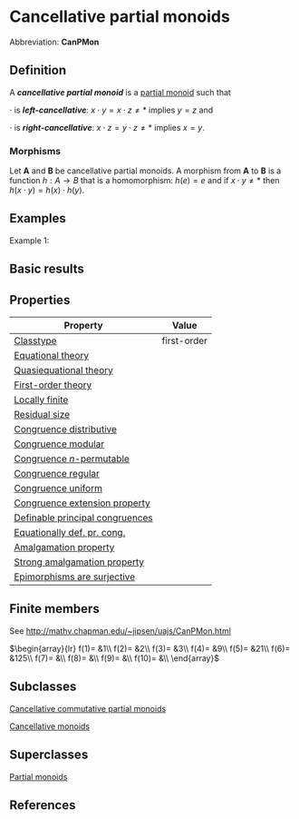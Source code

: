 # Cancellative partial monoids

Abbreviation: **CanPMon**

## Definition
A ***cancellative partial monoid*** is a [partial monoid](partial_monoids.md) such that 

$\cdot$ is ***left-cancellative***: $x\cdot y=x\cdot z\ne *$ implies $y=z$ and

$\cdot$ is ***right-cancellative***: $x\cdot z=y\cdot z\ne *$ implies $x=y$.

### Morphisms
Let $\mathbf{A}$ and $\mathbf{B}$ be cancellative partial monoids. A morphism from $\mathbf{A}$ to $\mathbf{B}$ is a function $h:A\rightarrow B$ that is a homomorphism: 
$h(e)=e$ and
if $x\cdot y\ne *$ then $h(x \cdot y)=h(x) \cdot h(y)$.

## Examples
Example 1: 

## Basic results


## Properties



|Property|Value|
|---|---|
|[Classtype](classtype.md)                        |first-order  |
|[Equational theory](equational_theory.md)                | |
|[Quasiequational theory](quasiequational_theory.md)           | |
|[First-order theory](first-order_theory.md)               | |
|[Locally finite](locally_finite.md)                   | |
|[Residual size](residual_size.md)                    | |
|[Congruence distributive](congruence_distributive.md)          | |
|[Congruence modular](congruence_modular.md)               | |
|[Congruence $n$-permutable](congruence_$n$-permutable.md)        | |
|[Congruence regular](congruence_regular.md)               | |
|[Congruence uniform](congruence_uniform.md)               | |
|[Congruence extension property](congruence_extension_property.md)    | |
|[Definable principal congruences](definable_principal_congruences.md)  | |
|[Equationally def. pr. cong.](equationally_def._pr._cong..md)      | |
|[Amalgamation property](amalgamation_property.md)            | |
|[Strong amalgamation property](strong_amalgamation_property.md)     | |
|[Epimorphisms are surjective](epimorphisms_are_surjective.md)      | |

## Finite members

See http://mathv.chapman.edu/~jipsen/uajs/CanPMon.html

$\begin{array}{lr}
  f(1)= &1\\
  f(2)= &2\\
  f(3)= &3\\
  f(4)= &9\\
  f(5)= &21\\
  f(6)= &125\\
  f(7)= &\\
  f(8)= &\\
  f(9)= &\\
  f(10)= &\\
\end{array}$

## Subclasses
[Cancellative commutative partial monoids](cancellative_commutative_partial_monoids.md)

[Cancellative monoids](cancellative_monoids.md)


## Superclasses
[Partial monoids](partial_monoids.md)


## References


